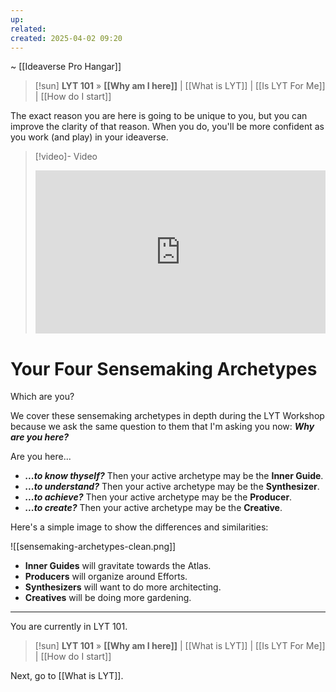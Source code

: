 ```yaml
---
up: 
related: 
created: 2025-04-02 09:20
---
```

~ [[Ideaverse Pro Hangar]] 

> [!sun] **LYT 101** » **[[Why am I here]]** | [[What is LYT]] | [[Is LYT For Me]] | [[How do I start]] 

The exact reason you are here is going to be unique to you, but you can improve the clarity of that reason. When you do, you'll be more confident as you work (and play) in your ideaverse.

> [!video]- Video
> <div style="padding:56.25% 0 0 0;position:relative;"><iframe src="https://player.vimeo.com/video/1075583568?badge=0&amp;autopause=0&amp;player_id=0&amp;app_id=58479" frameborder="0" allow="autoplay; fullscreen; picture-in-picture; clipboard-write; encrypted-media" style="position:absolute;top:0;left:0;width:100%;height:100%;" title="How to get the most out of Ideaverse Pro (Archetypes)"></iframe></div>

# Your Four Sensemaking Archetypes

Which are you? 

We cover these sensemaking archetypes in depth during the LYT Workshop because we ask the same question to them that I'm asking you now: ***Why are you here?*** 

Are you here...

- ***...to know thyself?*** Then your active archetype may be the **Inner Guide**.
- ***...to understand?*** Then your active archetype may be the **Synthesizer**.
- ***...to achieve?*** Then your active archetype may be the **Producer**.
- ***...to create?*** Then your active archetype may be the **Creative**.

Here's a simple image to show the differences and similarities:

![[sensemaking-archetypes-clean.png]]

- **Inner Guides** will gravitate towards the Atlas.
- **Producers** will organize around Efforts.
- **Synthesizers** will want to do more architecting. 
- **Creatives** will be doing more gardening. 


---

You are currently in LYT 101.

> [!sun] **LYT 101** » **[[Why am I here]]** | [[What is LYT]] | [[Is LYT For Me]] | [[How do I start]] 

Next, go to [[What is LYT]].


